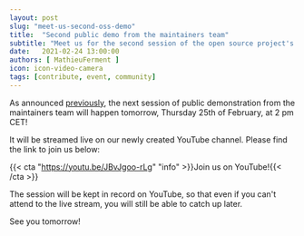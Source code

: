 ```yaml
---
layout: post
slug: "meet-us-second-oss-demo"
title:  "Second public demo from the maintainers team"
subtitle: "Meet us for the second session of the open source project's public demo"
date:   2021-02-24 13:00:00
authors: [ MathieuFerment ]
icon: icon-video-camera
tags: [contribute, event, community]
---
```


As announced [previously](https://build.prestashop.com/news/first-public-oss-demo/), the next session of public demonstration from the maintainers team will happen tomorrow, Thursday 25th of February, at 2 pm CET!

It will be streamed live on our newly created YouTube channel. Please find the link to join us below:

{{< cta "https://youtu.be/JBvJgoo-rLg" "info" >}}Join us on YouTube!{{< /cta >}}

The session will be kept in record on YouTube, so that even if you can't attend to the live stream, you will still be able to catch up later.

See you tomorrow!
